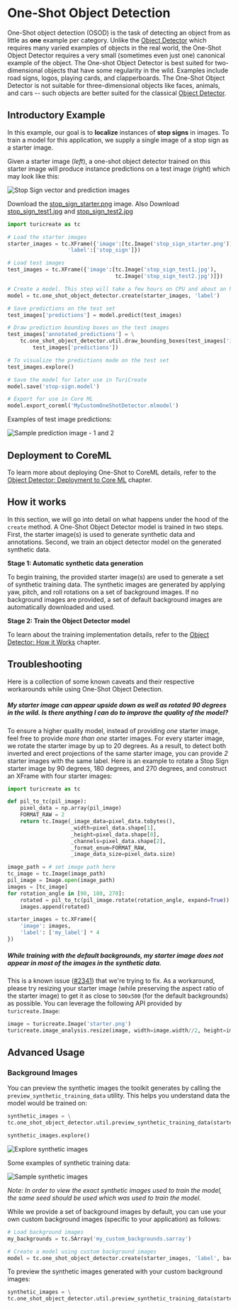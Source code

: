 # One-Shot Object Detection

One-Shot object detection (OSOD) is the task of detecting an object from as little as **one** example per category. Unlike the [Object Detector](https://apple.github.io/turicreate/docs/userguide/object_detection) which requires many varied examples of objects in the real world, the One-Shot Object Detector requires a very small (sometimes even just one) canonical example of the object. The One-shot Object Detector is best suited for two-dimensional objects that have some regularity in the wild. Examples include road signs, logos, playing cards, and clapperboards. The One-Shot Object Detector is not suitable for three-dimensional objects like faces, animals, and cars -- such objects are better suited for the classical [Object Detector](https://apple.github.io/turicreate/docs/userguide/object_detection). 

## Introductory Example

In this example, our goal is to **localize** instances of **stop signs** in images. To train a model for this application, we supply a single image of a stop sign as a starter image.

Given a starter image (*left*), a one-shot object detector trained on this starter image will produce instance predictions on a test image (*right*) which may look like this:

![Stop Sign vector and prediction images](images/stop_sign_sample.jpg) 

Download the [stop_sign_starter.png](images/stop_sign_starter.png) image. Also Download [stop_sign_test1.jpg](images/stop_sign_test1.jpg) and [stop_sign_test2.jpg](images/stop_sign_test2.jpg)

```python
import turicreate as tc

# Load the starter images
starter_images = tc.XFrame({'image':[tc.Image('stop_sign_starter.png')],
                   'label':['stop_sign']})

# Load test images
test_images = tc.XFrame({'image':[tc.Image('stop_sign_test1.jpg'), 
                                  tc.Image('stop_sign_test2.jpg')]})

# Create a model. This step will take a few hours on CPU and about an hour on GPU
model = tc.one_shot_object_detector.create(starter_images, 'label')

# Save predictions on the test set
test_images['predictions'] = model.predict(test_images)

# Draw prediction bounding boxes on the test images
test_images['annotated_predictions'] = \
    tc.one_shot_object_detector.util.draw_bounding_boxes(test_images['image'],
        test_images['predictions']) 

# To visualize the predictions made on the test set
test_images.explore()

# Save the model for later use in TuriCreate
model.save('stop-sign.model')

# Export for use in Core ML
model.export_coreml('MyCustomOneShotDetector.mlmodel')
```


Examples of test image predictions:

![Sample prediction image - 1 and 2](images/sample_prediction_images_1_2.jpg)



## Deployment to CoreML

To learn more about deploying One-Shot to CoreML details, refer to the [Object Detector: Deployment to Core ML](https://apple.github.io/turicreate/docs/userguide/object_detection/export-coreml.html) chapter.



## How it works

In this section, we will go into detail on what happens under the hood of the `create` method. A One-Shot Object Detector model is trained in two steps. First, the starter image(s) is used to generate synthetic data and annotations. Second, we train an object detector model on the generated synthetic data.

**Stage 1: Automatic synthetic data generation**

To begin training, the provided starter image(s) are used to generate a set of synthetic training data. 
The synthetic images are generated by applying yaw, pitch, and roll rotations on a set of background images. If no background images are provided, a set of default background images are automatically downloaded and used.

**Stage 2: Train the Object Detector model**

To learn about the training implementation details, refer to the [Object Detector: How it Works](https://apple.github.io/turicreate/docs/userguide/object_detection/how-it-works.html) chapter.

## Troubleshooting

Here is a collection of some known caveats and their respective workarounds while using One-Shot Object Detection.

##### My starter image can appear upside down as well as rotated 90 degrees in the wild. Is there anything I can do to improve the quality of the model?

To ensure a higher quality model, instead of providing *one* starter image, feel free to provide *more than one* starter images. For every starter image, we rotate the starter image by up to 20 degrees. As a result, to detect both inverted and erect projections of the same starter image, you can provide *2* starter images with the same label. Here is an example to rotate a Stop Sign starter image by 90 degrees, 180 degrees, and 270 degrees, and construct an XFrame with four starter images:

```python
import turicreate as tc

def pil_to_tc(pil_image):
    pixel_data = np.array(pil_image)
    FORMAT_RAW = 2
    return tc.Image(_image_data=pixel_data.tobytes(),
                    _width=pixel_data.shape[1],
                    _height=pixel_data.shape[0],
                    _channels=pixel_data.shape[2],
                    _format_enum=FORMAT_RAW,
                    _image_data_size=pixel_data.size)

image_path = # set image path here
tc_image = tc.Image(image_path)
pil_image = Image.open(image_path)
images = [tc_image]
for rotation_angle in [90, 180, 270]:
    rotated = pil_to_tc(pil_image.rotate(rotation_angle, expand=True))
    images.append(rotated)

starter_images = tc.XFrame({
    'image': images,
    'label': ['my_label'] * 4
})
```

##### While training with the default backgrounds, my starter image does not appear in most of the images in the synthetic data.

This is a known issue ([#2341](https://github.com/apple/turicreate/issues/2341)) that we're trying to fix. As a workaround, please try resizing your starter image (while preserving the aspect ratio of the starter image) to get it as close to `500x500` (for the default backgrounds) as possible. You can leverage the following API provided by `turicreate.Image`:

```python
image = turicreate.Image('starter.png')
turicreate.image_analysis.resize(image, width=image.width//2, height=image.height//2, channels=image.channels)
```

## Advanced Usage

### Background Images

You can preview the synthetic images the toolkit generates by calling the `preview_synthetic_training_data` utility. This helps you understand data the model would be trained on:  


```python
synthetic_images = \
tc.one_shot_object_detector.util.preview_synthetic_training_data(starter_images, 'label')

synthetic_images.explore()
```

![Explore synthetic images](images/synthetic_images_explore.jpg)

Some examples of synthetic training data:

![Sample synthetic images](images/synthetic_images_collage.jpg)


*Note: In order to view the exact synthetic images used to train the model, the same seed should be used which was used to train the model.*

While we provide a set of background images by default, you can use your own custom background images (specific to your application) as follows:    

```python
# Load background images
my_backgrounds = tc.SArray('my_custom_backgrounds.sarray')

# Create a model using custom background images                                    
model = tc.one_shot_object_detector.create(starter_images, 'label', backgrounds=my_backgrounds)
```

To preview the synthetic images generated with your custom background images:

```python
synthetic_images = \
tc.one_shot_object_detector.util.preview_synthetic_training_data(starter_images, 'label', my_backgrounds)
```
